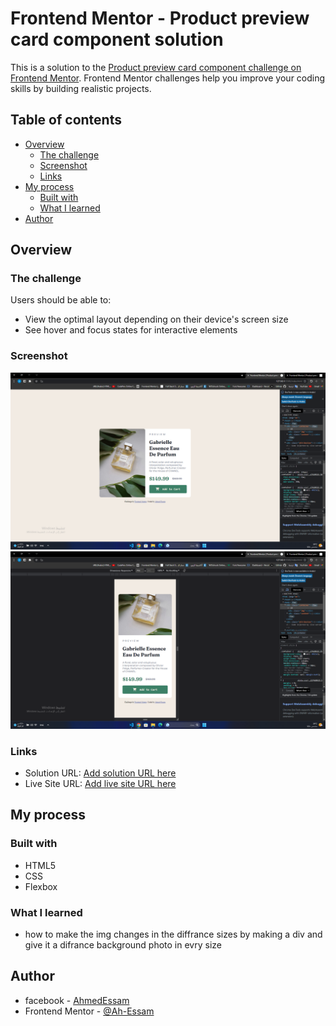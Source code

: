 # Frontend Mentor - Product preview card component solution

This is a solution to the [Product preview card component challenge on Frontend Mentor](https://www.frontendmentor.io/challenges/product-preview-card-component-GO7UmttRfa). Frontend Mentor challenges help you improve your coding skills by building realistic projects. 

## Table of contents

- [Overview](#overview)
  - [The challenge](#the-challenge)
  - [Screenshot](#screenshot)
  - [Links](#links)
- [My process](#my-process)
  - [Built with](#built-with)
  - [What I learned](#what-i-learned)
- [Author](#author)


## Overview

### The challenge

Users should be able to:

- View the optimal layout depending on their device's screen size
- See hover and focus states for interactive elements

### Screenshot

![disktop device](./screenshots/screenshot_disktop.png)
![small device](./screenshots/screenshot-small-device.png)


### Links

- Solution URL: [Add solution URL here](https://your-solution-url.com)
- Live Site URL: [Add live site URL here](https://your-live-site-url.com)

## My process

### Built with

- HTML5 
- CSS
- Flexbox

### What I learned

- how to make the img changes in the diffrance sizes by making a div and give it a difrance background photo in evry size

## Author

- facebook - [AhmedEssam](https://www.facebook.com/thestara7med)
- Frontend Mentor - [@Ah-Essam](https://www.frontendmentor.io/profile/Ah-Essam)